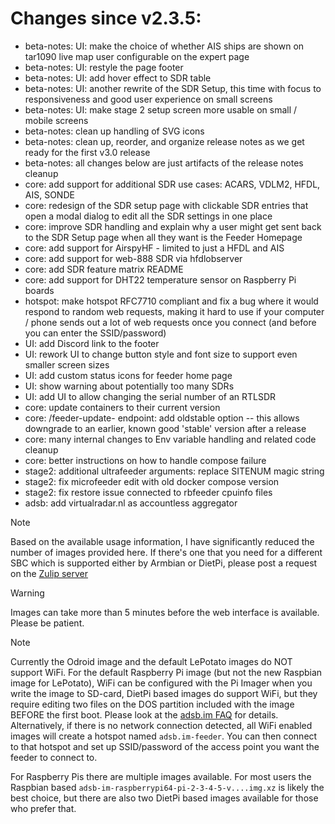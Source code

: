 Changes since v2.3.5:
=======
- beta-notes: UI: make the choice of whether AIS ships are shown on tar1090 live map user configurable on the expert page
- beta-notes: UI: restyle the page footer
- beta-notes: UI: add hover effect to SDR table
- beta-notes: UI: another rewrite of the SDR Setup, this time with focus to responsiveness and good user experience on small screens
- beta-notes: UI: make stage 2 setup screen more usable on small / mobile screens
- beta-notes: clean up handling of SVG icons
- beta-notes: clean up, reorder, and organize release notes as we get ready for the first v3.0 release
- beta-notes: all changes below are just artifacts of the release notes cleanup
- core: add support for additional SDR use cases: ACARS, VDLM2, HFDL, AIS, SONDE
- core: redesign of the SDR setup page with clickable SDR entries that open a modal dialog to edit all the SDR settings in one place
- core: improve SDR handling and explain why a user might get sent back to the SDR Setup page when all they want is the Feeder Homepage
- core: add support for AirspyHF - limited to just a HFDL and AIS
- core: add support for web-888 SDR via hfdlobserver
- core: add SDR feature matrix README
- core: add support for DHT22 temperature sensor on Raspberry Pi boards
- hotspot: make hotspot RFC7710 compliant and fix a bug where it would respond to random web requests, making it hard to use if your computer / phone sends out a lot of web requests once you connect (and before you can enter the SSID/password)
- UI: add Discord link to the footer
- UI: rework UI to change button style and font size to support even smaller screen sizes
- UI: add custom status icons for feeder home page
- UI: show warning about potentially too many SDRs
- UI: add UI to allow changing the serial number of an RTLSDR
- core: update containers to their current version
- core: /feeder-update-<channel> endpoint: add oldstable option -- this allows downgrade to an earlier, known good 'stable' version after a release
- core: many internal changes to Env variable handling and related code cleanup
- core: better instructions on how to handle compose failure
- stage2: additional ultrafeeder arguments: replace SITENUM magic string
- stage2: fix microfeeder edit with old docker compose version
- stage2: fix restore issue connected to rbfeeder cpuinfo files
- adsb: add virtualradar.nl as accountless aggregator

> [!NOTE]
> Based on the available usage information, I have significantly reduced the number of images provided here. If there's one that you need for a different SBC which is supported either by Armbian or DietPi, please post a request on the [Zulip server](https://adsblol.zulipchat.com/#narrow/stream/391168-adsb-feeder-image)

> [!WARNING]
> Images can take more than 5 minutes before the web interface is available. Please be patient.

> [!NOTE]
> Currently the Odroid image and the default LePotato images do NOT support WiFi. For the default Raspberry Pi image (but not the new Raspbian image for LePotato), WiFi can be configured with the Pi Imager when you write the image to SD-card, DietPi based images do support WiFi, but they require editing two files on the DOS partition included with the image BEFORE the first boot. Please look at the [adsb.im FAQ](https://adsb.im/faq) for details.
> Alternatively, if there is no network connection detected, all WiFi enabled images will create a hotspot named `adsb.im-feeder`. You can then connect to that hotspot and set up SSID/password of the access point you want the feeder to connect to.

For Raspberry Pis there are multiple images available. For most users the Raspbian based `adsb-im-raspberrypi64-pi-2-3-4-5-v....img.xz` is likely the best choice, but there are also two DietPi based images available for those who prefer that.



